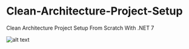 # Clean-Architecture-Project-Setup
Clean Architecture Project Setup From Scratch With .NET  7


![alt text](https://www.milanjovanovic.tech/blogs/mnw_017/clean_architecture.png?imwidth=3840)

